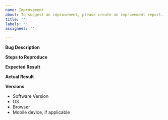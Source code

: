 ```yaml
---
name: Improvement
about: To suggest an improvement, please create an improvement report.
title: ''
labels: ''
assignees: ''

---
```


**Bug Description**

**Steps to Reproduce**

**Expected Result**

**Actual Result**

**Versions**
- Software Version
- OS
- Browser
- Mobile device, if applicable
